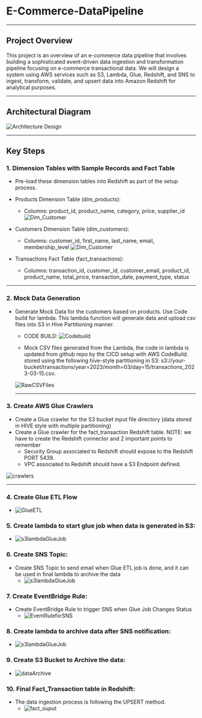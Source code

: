 # E-Commerce-DataPipeline
***
## Project Overview
This project is an overview of an e-commerce data pipeline that involves building a sophisticated event-driven data ingestion and transformation pipeline focusing on e-commerce transactional data.
We will design a system using AWS services such as S3, Lambda, Glue, Redshift, and SNS to ingest, transform, validate, and upsert data into Amazon Redshift for analytical purposes.
***


## Architectural Diagram
![Architecture Design](https://github.com/yash872/E-Commerce-DataPipeline/blob/main/Images/E-CommerceDataPipeline.png)

***

## Key Steps
### 1. Dimension Tables with Sample Records and Fact Table 
- Pre-load these dimension tables into Redshift as part of the setup process.
- Products Dimension Table (dim_products):
    - Columns: product_id, product_name, category, price, supplier_id
      ![Dim_Customer](https://github.com/yash872/E-Commerce-DataPipeline/blob/main/Images/Dim_Product.JPG)
      
- Customers Dimension Table (dim_customers):
    - Columns: customer_id, first_name, last_name, email, membership_level
      ![Dim_Customer](https://github.com/yash872/E-Commerce-DataPipeline/blob/main/Images/Dim_Customer.JPG)

- Transactions Fact Table (fact_transactions):
    - Columns: transaction_id, customer_id, customer_email, product_id, product_name, total_price, transaction_date, payment_type, status   


***

### 2. Mock Data Generation
- Generate Mock Data for the customers based on products. Use Code build for lambda. This lambda function will generate data and upload csv files into S3 in Hive
Partitioning manner.
  - CODE BUILD:
  ![Codebuild](https://github.com/yash872/E-Commerce-DataPipeline/blob/main/Images/codebuild.JPG)
  
  - Mock CSV files generated from the Lambda, the code in lambda is updated from github repo by the CICD setup with AWS CodeBuild.
  stored using the following hive-style partitioning in S3: 
  s3://your-bucket/transactions/year=2023/month=03/day=15/transactions_2023-03-15.csv.

   ![RawCSVFiles](https://github.com/yash872/E-Commerce-DataPipeline/blob/main/Images/RawCSVFiles.JPG)
  
  ***

### 3. Create AWS Glue Crawlers
- Create a Glue crawler for the S3 bucket input file directory (data stored in HIVE style with multiple partitioning)
- Create a Glue crawler for the fact_transaction Redshift table.
  NOTE: we have to create the Redshift connector and 2 important points to remember
  - Security Group associated to Redshift should expose to the Redshift PORT 5439.
  - VPC associated to Redshift should have a S3 Endpoint defined.

![crawlers](https://github.com/yash872/E-Commerce-DataPipeline/blob/main/Images/crawlers.JPG)

  ***

### 4. Create Glue ETL Flow
- ![GlueETL](https://github.com/yash872/E-Commerce-DataPipeline/blob/main/Images/GlueETLJob.JPG)


### 5. Create lambda to start glue job when data is generated in S3:
- ![s3lambdaGlueJob](https://github.com/yash872/E-Commerce-DataPipeline/blob/main/Images/s3lambdaGlueJob.JPG)

### 6. Create SNS Topic:
- Create SNS Topic to send email when Glue ETL job is done, and it can be used in final 
lambda to archive the data
  - ![s3lambdaGlueJob](https://github.com/yash872/E-Commerce-DataPipeline/blob/main/Images/GlueJobNotification.JPG)

### 7. Create EventBridge Rule:
- Create EventBridge Rule to trigger SNS when Glue Job Changes Status
  - ![EventRuleforSNS](https://github.com/yash872/E-Commerce-DataPipeline/blob/main/Images/EventRuleforSNS.JPG)

### 8. Create lambda to archive data after SNS notification:
- ![s3lambdaGlueJob](https://github.com/yash872/E-Commerce-DataPipeline/blob/main/Images/s3lambdaGlueJob.JPG)

### 9. Create S3 Bucket to Archive the data:
- ![dataArchive](https://github.com/yash872/E-Commerce-DataPipeline/blob/main/Images/dataArchive.JPG)

### 10. Final Fact_Transaction table in Redshift:
- The data ingestion process is following the UPSERT method.
  - ![fact_ouput](https://github.com/yash872/E-Commerce-DataPipeline/blob/main/Images/fact_ouput.JPG)